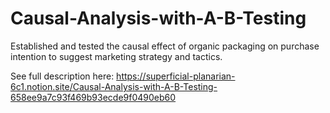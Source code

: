 # Causal-Analysis-with-A-B-Testing
Established and tested the causal effect of organic packaging on purchase intention to suggest marketing strategy and tactics.

See full description here: https://superficial-planarian-6c1.notion.site/Causal-Analysis-with-A-B-Testing-658ee9a7c93f469b93ecde9f0490eb60
